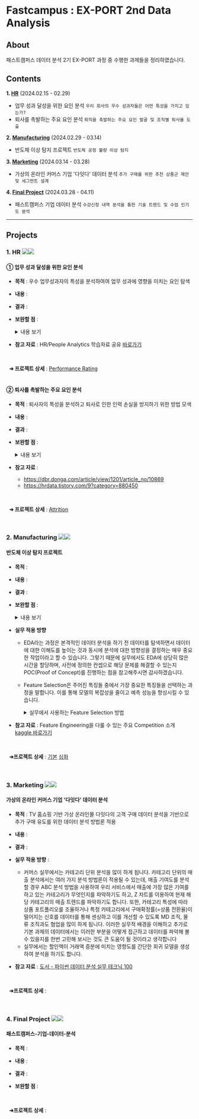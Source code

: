 # Fastcampus : EX-PORT 2nd Data Analysis 
## About
패스트캠퍼스 데이터 분석 2기 EX-PORT 과정 중 수행한 과제들을 정리하였습니다.  

## Contents

**1. [HR](#1-HR)** (2024.02.15 - 02.29)  
   * 업무 성과 달성을 위한 요인 분석
     ```우리 회사의 우수 성과자들은 어떤 특성을 가지고 있는가?```  
   * 퇴사를 촉발하는 주요 요인 분석
     ```퇴직을 촉발하는 주요 요인 발굴 및 조직별 퇴사율 도출```

**2. [Manufacturing](#2-Manufacturing)** (2024.02.29 - 03.14)  
   * 반도체 이상 탐지 프로젝트
     ```반도체 공정 불량 이상 탐지```
 
**3. [Marketing](#3-Marketing)** (2024.03.14 - 03.28)  
   * 가상의 온라인 커머스 기업 '다잇다' 데이터 분석
     ```추가 구매를 위한 추천 상품군 제안 및 세그먼트 설계```
   
**4. [Final Project](#4-Final-project)** (2024.03.28 - 04.11)  
   * 패스트캠퍼스 기업 데이터 분석
     ```수강신청 내역 분석을 통한 기술 트렌드 및 수업 인기도 분석```

---  

## Projects
### 1. HR <img src="https://img.shields.io/badge/Microsoft_Excel-217346?style=flat&logo=microsoft-excel&logoColor=white"><img src="https://img.shields.io/badge/Microsoft_PowerPoint-B7472A?style=flat&logo=microsoft-powerpoint&logoColor=white">
#### ① 업무 성과 달성을 위한 요인 분석

* **목적** : 우수 업무성과자의 특성을 분석하여여 업무 성과에 영향을 미치는 요인 탐색

* **내용** :   

* **결과** :  

* **보완할 점** :  
  <details> 
  <summary>내용 보기</summary>
  
  * 분석한 페이지마다 하시고 싶은 이야기가 명확히 보이지 않습니다. 사실을 표현한 부분은 당연히 분석의 과정에서 자연스러운 과정이나, 분석을 통한 메시지 전달은 사실보다 분석가의 의견이 표현되는 것이 좋을 것 같습니다.

  * 그래프를 추가해주신 점은 좋으나 어떤 부분에서 특징이 있는지 표기가 되지 않은 점도 아쉽습니다. 멘트를 보고 하나하나 그래프를 세세히 봐야하는 경향이 있어, 한 페이지당 하나 혹은 두 메시지 정도와 그 근거로 그래프도 함께 연계해서 페이지당 어떤 메시지를 전달하고자 하는지 명확히 표현해주시면 더욱 좋을 것 같습니다.

  * 과제 풀이 외에 결과를 바탕으로한 결론 잘 드러나지 않았던 아쉬웠습니다. 주어진 데이터 기반으로 결과를 시각화하고 정리하는 것도 필요하지만, 내가 분석가로서 어떤 것을 분석하고 싶은지(이번 과제에서는 우수 성과자의 특징 발굴), 그리고 거기에 따르는 데이터를 정하고(수집), 분석해서 그 결과를 검증하고 결론으로 연결 짓는 부분이 잘 안보였습니다. 그렇다면 가설검증의 과정을 의미하는 것인가? 반드시 그렇지 만은 않습니다만, 한국은행이나 정부 연구기관의 분석 보고서를 보면 가설이 없어도 목적에 맞는 분석, 그리고 그 목적에 대한 결론의 스토리라인이 명확합니다. “우수성과자의 특징 발굴”이 목적이니 당연히 여러 변수들을 다양한 관점에서 비교&분석하는 것은 과정 중에 자연스럽게 진행되는 과정이고, 결국 여러 결과들을 가지고 분석 목적에 대한 결론을 표현함으로써 내가 분석을 통해 하고 싶은 말이 무엇인가하는 목적-결론의 완결성 있는 스토리를 전달하는 것이 좋은 분석이 아닌가 싶습니다.  
  </details>


* **참고 자료** : HR/People Analytics 학습자료 공유 [바로가기](https://brunch.co.kr/@hrjaejinlee/13)  
</br>

&nbsp; **➜ 프로젝트 상세** : [Performance Rating](https://github.com/HANISY/FastCampus-EXPORT-Data-Analysis/tree/main/HR/01_Performance_Rating)  
</br>  

#### ② 퇴사를 촉발하는 주요 요인 분석

* **목적** : 퇴사자의 특성을 분석하고 퇴사로 인한 인력 손실을 방지하기 위한 방법 모색  

* **내용** :   

* **결과** :  

* **보완할 점** :  
  <details> 
  <summary>내용 보기</summary>
  
  * 분석 보고서에서 분석가의 역량이 잘 드러나는 곳은 "분석 목적에 맞는 적절한 분석 기법을 활용하였는가(상관관계)" 하는 부분과 "왜 이 데이터(변수)를 선택했는가(왜 이렇게 변수를 조작했는가)"입니다. 과제에서 나름대로 적절한 분석 기법을 사용해주셨고, 분석 결과에 대해서도 충분히 납득할 수 있었습니다. 다만 여러가지 분석 기법 중에서 왜 이런 방법을 사용했는지를 언급해주시는 것이 분석 기법 자체보다 더 중요한 포인트라고 생각합니다. 분석 기법을 잘 아는 사람은 그 프로세스를 설명하지 않아도 잘 알겠지만, 궁금한 것은 "왜 이 분석 방법을 사용하였는가" 하는 것이라서 포트폴리오에서도 이 부분을 더욱 잘 드러낸다면 경쟁력 있는 포트폴리오가 될 것 입니다. 결국 포트폴리오를 통해 드러내고자 하는 것은 '분석가로서 나의 역량' 이니까요.

   * 상관관계 분석의 결과가 너무 낮게 나와 결론적으로 분석의 의미가 있었는지 한번 더 생각해볼만한 부분인 것 같습니다. 상관관계는 의미가 아닌, 단순 숫자들의 상관성 비교하는 것이라 1과 1.5가 1과 2보다 더 가까운 것이 당연한 것처럼, 상관관계는 어쩌면 비즈니스적 분석이나 해석에 큰 역할을 못하거나 오히려 오해를 낳기도 합니다. 전체적으로 상관관계를 분석 과정에서 보신 점은 이유가 설명이 되나, 해석의 관점에서는 단위별로 혹은 그룹별로 나눠서 보는 방법이 조금 더 논리적 근거로서 역할을 하지 않을까 싶습니다! 강의에서도 강조드렸듯이 분석가는 분석 기술도 중요하지만 분석가로서의 본분인 "분석과 해석, 판단" 에서 더욱 경쟁력이 필요합니다.
  </details>
  
* **참고 자료** : 
  * https://dbr.donga.com/article/view/1201/article_no/10869
  * https://hrdata.tistory.com/9?category=880450
</br> 

&nbsp; **➜ 프로젝트 상세** : [Attrition](https://github.com/HANISY/FastCampus-EXPORT-Data-Analysis/tree/main/HR/02_Attrition)
</br>  
</br> 

### 2. Manufacturing <img src="https://img.shields.io/badge/Google Colab-F9AB00?style=flat&logo=Google Colab&logoColor=white"><img src="https://img.shields.io/badge/Python-3776AB?style=flat&logo=python&logoColor=white">

#### 반도체 이상 탐지 프로젝트

* **목적** : 

* **내용** :   

* **결과** :  

*  **보완할 점** :
    <details> 
    <summary>내용 보기</summary>

    * 시각화를 하는 방법에 대한 이해도 중요하지만, 조금 더 분석된 결과를 효과적으로 전달하기 위한 방법들도 더 고민해보시면 좋을 것 같습니다. 예를들어 트랜드 그래프에서는 동일한 시간대 분석을 위해서 가로로 나열하는 방법을 현업에서 더 활용하여 라인 그래프와 점 그래프의 색상 혹은 크기를 조절하여 조금더 이상 포인트에 대한 부분을 강조하는 편입니다.
       
    * 상관관계 분석을 통해 Target 변수와 선형 관계가 높은 변수를 추출하는 접근은 좋습니다. 다만 상관계수는 연속형 변수끼리의 선형 관계를 살펴보기에 조금 더 유리하고, 이처럼 이진 변수와의 상관관계는 많은 정보를 내포하고 있지 않습니다. 실제 상관계수도 보면, abs 기준으로 0.1 정도의 낮은 상관관계를 보이고 있습니다. 그러므로 0.1 이상의 데이터를 가져오더라도 정보를 더 손실하게 만드는 과정일 수 도 있습니다.
      
    * 처음부터 많은 변수들을 제거하는 것은 중요한 변수를 사전에 차단할 수 있는 위험도가 높기 때문에 최대한 보수적으로 데이터를 많이 가져가고, 후에 제거해주는 전략을 시도해보면 좋을 것 같습니다.
    </details>  
    
* **실무 적용 방향**  
  * EDA라는 과정은 본격적인 데이터 분석을 하기 전 데이터를 탐색하면서 데이터에 대한 이해도를 높이는 것과 동시에 분석에 대한 방향성을 결정하는 매우 중요한 작업이라고 할 수 있습니다. 그렇기 때문에 실무에서도 EDA에 상당히 많은 시간을 할당하며, 사전에 정의한 컨셉으로 해당 문제를 해결할 수 있는지 POC(Proof of Concept)를 진행하는 점을 참고해주시면 감사하겠습니다.
    
  * Feature Selection은 주어진 특징들 중에서 가장 중요한 특징들을 선택하는 과정을 말합니다. 이를 통해 모델의 복잡성을 줄이고 예측 성능을 향상시킬 수 있습니다.  

    <details>
    <summary>실무에서 사용하는 Feature Selection 방법</summary>
    
    * Feature Selection
      ```
      - 단변량 통계 (Univariate Statistics): 각 특징에 대해 통계적인 지표를 계산하고 중요한 특징들을 선택합니다. 대표적으로 분산분석(ANOVA)이나 카이제곱 검정 등을 사용합니다.
      - 모델 기반 선택 (Model-based Selection): 모델을 학습한 후, 각 특징의 중요도를 파악하여 중요한 특징들을 선택합니다. 예를 들어, 랜덤 포레스트나 그래디언트 부스팅 트리 모델을 사용할 수 있습니다.
      - 반복적 선택 (Iterative Selection): 다양한 특징 부분 집합을 시도해가면서 최적의 특징 조합을 찾습니다. 대표으로 전진 선택법(Forward Selection), 후진 제거법(Backward Elimination) 등이 있습니다.
      - 차원 축소 기법 (Dimensionality Reduction): 고차원 데이터의 특징들을 저차원으로 축소하여 중요한 정보를 보존합니다. 대표적으로 주성분 분석(PCA)이나 t-SNE 등이 사용됩니다.
      ```
    * Feature Extraction
      ```
      - 수치형 데이터의 특징 변환 : 수치형 데이터의 분포를 조정하거나 새로운 특징을 생성하여 의미 있는 정보를 추출합니다. 예를 들어, 로그 변환, 다항식 변환, 상호작용 항 생성 등을 통해 데이터의 특성을 보완합니다.
      - 데이터 변환 및 정규화 : 데이터를 적절한 형태로 변환하거나 정규화하여 모델이 더 잘 학습할 수 있도록 합니다. 예를 들어, 범주형 변수의 인코딩, 데이터의 스케일링 등을 수행합니다.
      ```
    </details>
  
* **참고 자료** : Feature Engineering을 다룰 수 있는 주요 Competition 소개 [kaggle 바로가기](https://www.kaggle.com/competitions/home-credit-default-risk/overview)
</br>

&nbsp; **➜프로젝트 상세** : [기본](https://github.com/HANISY/FastCampus-EXPORT-Data-Analysis/blob/main/Manufacturing/EXPORT_MANUFACTURING_Basic.ipynb) [심화](https://github.com/HANISY/FastCampus-EXPORT-Data-Analysis/blob/main/Manufacturing/EXPORT_MANUFACTURING_Advanced.ipynb)
</br>  
</br> 

### 3. Marketing <img src="https://img.shields.io/badge/Google Colab-F9AB00?style=flat&logo=Google Colab&logoColor=white"><img src="https://img.shields.io/badge/Python-3776AB?style=flat&logo=python&logoColor=white">  
#### 가상의 온라인 커머스 기업 '다잇다' 데이터 분석

* **목적** : TV 홈쇼핑 기반 가상 온라인몰 다잇다의 고객 구매 데이터 분석을 기반으로 추가 구매 유도를 위한 데이터 분석 방법론 적용

* **내용** :   

* **결과** :  

* **실무 적용 방향** :  
  * 커머스 실무에서는 카테고리 단위 분석을 많이 하게 됩니다. 카테고리 단위의 매출 분석에서는 여러 가지 분석 방법론이 적용될 수 있는데, 매출 기여도를 분석할 경우 ABC 분석 방법을 사용하여 우리 서비스에서 매출에 가장 많은 기여를 하고 있는 카테고리가 무엇인지를 파악하기도 하고, Z 차트를 이용하여 현재 해당 카테고리의 매출 트렌드를 파악하기도 합니다. 또한, 카테고리 특성에 따라 상품 포트폴리오를 조율하거나 특정 카테고리에서 구매확정률(=상품 전환율)이 떨어지는 신호를 데이터를 통해 센싱하고 이를 개선할 수 있도록 MD 조직, 물류 조직과도 협업을 많이 하게 됩니다. 이러한 실무적 배경을 이해하고 추가로 기본 과제의 데이터에서는 이러한 부분을 어떻게 접근하고 데이터를 파악해 볼 수 있을지를 한번 고민해 보시는 것도 큰 도움이 될 것이라고 생각합니다
  * 실무에서는 할인액이 거래액 증분에 미치는 영향도를 간단한 회귀 모델을 생성하여 분석을 하기도 합니다.

* **참고 자료** : [도서 - 파이썬 데이터 분석 실무 테크닉 100](https://wikibook.co.kr/pyda100)  
</br>

&nbsp; **➜프로젝트 상세** : 
</br>  
</br> 

### 4. Final Project <img src="https://img.shields.io/badge/Google Colab-F9AB00?style=flat&logo=Google Colab&logoColor=white"><img src="https://img.shields.io/badge/Python-3776AB?style=flat&logo=python&logoColor=white">  
#### 패스트캠퍼스-기업-데이터-분석

* **목적** : 

* **내용** :   

* **결과** :  

* **보완할 점** :  
</br>

&nbsp; **➜프로젝트 상세** : 
</br> 
</br> 
